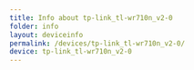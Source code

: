 ```yaml
---
title: Info about tp-link_tl-wr710n_v2-0
folder: info
layout: deviceinfo
permalink: /devices/tp-link_tl-wr710n_v2-0/
device: tp-link_tl-wr710n_v2-0
---
```

